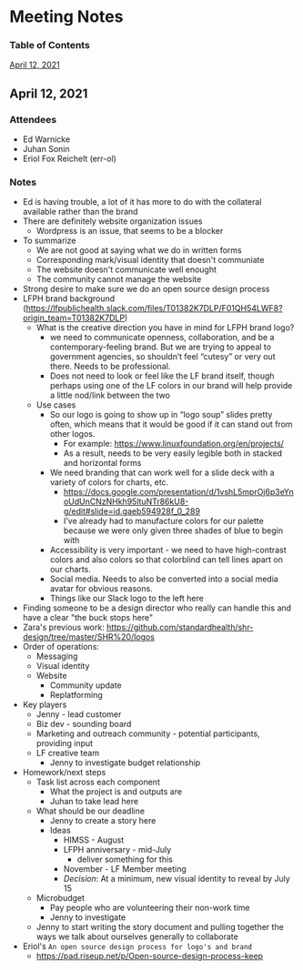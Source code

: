 # Meeting Notes

### Table of Contents
[April 12, 2021](https://github.com/lfph/sig-design/blob/master/branding-task-force/meeting-notes.md#april-12-2021)

## April 12, 2021

### Attendees
- Ed Warnicke
- Juhan Sonin
- Eriol Fox Reichelt (err-ol)

### Notes
- Ed is having trouble, a lot of it has more to do with the collateral available rather than the brand
- There are definitely website organization issues
    - Wordpress is an issue, that seems to be a blocker
- To summarize
    - We are not good at saying what we do in written forms
    - Corresponding mark/visual identity that doesn't communiate
    - The website doesn't communicate well enought
    - The community cannot manage the website
- Strong desire to make sure we do an open source design process
- LFPH brand background (https://lfpublichealth.slack.com/files/T01382K7DLP/F01QH54LWF8?origin_team=T01382K7DLP)
    - What is the creative direction you have in mind for LFPH brand logo?
        - we need to communicate openness, collaboration, and be a contemporary-feeling brand. But we are trying to appeal to government agencies, so shouldn’t feel “cutesy” or very out there. Needs to be professional.
        - Does not need to look or feel like the LF brand itself, though perhaps using one of the LF colors in our brand will help provide a little nod/link between the two
    - Use cases
        - So our logo is going to show up in “logo soup” slides pretty often, which means that it would be good if it can stand out from other logos.
            - For example: https://www.linuxfoundation.org/en/projects/
            - As a result, needs to be very easily legible both in stacked and horizontal forms
        - We need branding that can work well for a slide deck with a variety of colors for charts, etc.
            - https://docs.google.com/presentation/d/1vshL5mprOj6p3eYnoUdUnCNzNHkh95ltuNTr86kU8-g/edit#slide=id.gaeb594928f_0_289
            - I’ve already had to manufacture colors for our palette because we were only given three shades of blue to begin with
        - Accessibility is very important - we need to have high-contrast colors and also colors so that colorblind can tell lines apart on our charts.
        - Social media. Needs to also be converted into a social media avatar for obvious reasons.
        - Things like our Slack logo to the left here
- Finding someone to be a design director who really can handle this and have a clear "the buck stops here"
- Zara's previous work: https://github.com/standardhealth/shr-design/tree/master/SHR%20/logos
- Order of operations:
    - Messaging
    - Visual identity
    - Website
        - Community update
        - Replatforming
- Key players
    - Jenny - lead customer
    - Biz dev - sounding board
    - Marketing and outreach community - potential participants, providing input
    - LF creative team
        - Jenny to investigate budget relationship
- Homework/next steps
    - Task list across each component
        - What the project is and outputs are
        - Juhan to take lead here
    - What should be our deadline
        - Jenny to create a story here
        - Ideas
            - HIMSS - August
            - LFPH anniversary - mid-July
                - deliver something for this 
            - November - LF Member meeting
            - *Decision*: At a minimum, new visual identity to reveal by July 15
    - Microbudget
        - Pay people who are volunteering their non-work time
        - Jenny to investigate 
    - Jenny to start writing the story document and pulling together the ways we talk about ourselves generally to collaborate
- Eriol's `An open source design process for logo's and brand`
    - https://pad.riseup.net/p/Open-source-design-process-keep
